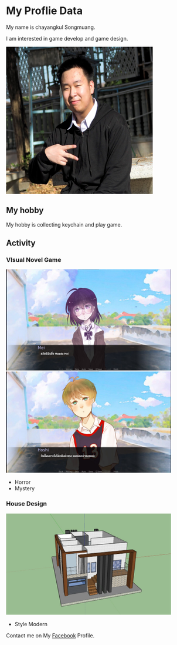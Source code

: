 # My Proflie Data

My name is chayangkul Songmuang.

I am interested in game develop and game design.

<img src="/Images/ProfliePicture.JPG" width="400" height="400">


## My hobby

My hobby is collecting keychain and play game.

## Activity
### VIsual Novel Game

<img src="/Images/VN.jpeg" width="450" height="275"> <img src="/Images/VN2.jpeg" width="450" height="275">

- Horror
- Mystery

### House Design

<img src="/Images/HD.png" width="450" height="275">

- Style Modern

Contact me on My [Facebook](https://www.facebook.com/chayangkul.songmuang/) Profile.
